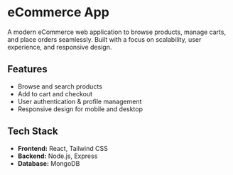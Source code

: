 # eCommerce App

A modern eCommerce web application to browse products, manage carts, and place orders seamlessly. Built with a focus on scalability, user experience, and responsive design.

## Features
- Browse and search products
- Add to cart and checkout
- User authentication & profile management
- Responsive design for mobile and desktop

## Tech Stack
- **Frontend:** React, Tailwind CSS
- **Backend:** Node.js, Express
- **Database:** MongoDB
